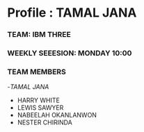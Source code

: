 # Profile : TAMAL JANA
### TEAM: IBM THREE

### WEEKLY SEEESION: MONDAY 10:00 

### TEAM MEMBERS
-*TAMAL JANA*
- HARRY WHITE
- LEWIS SAWYER
- NABEELAH OKANLANWON
- NESTER CHIRINDA
